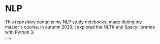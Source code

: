 # NLP
This repository contains my NLP study notebooks, made during my master's course, in autumn 2020. I explored the NLTK and Spacy libraries with Python 3.  
    ..
..


